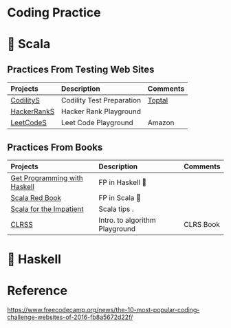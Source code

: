 # Coding Practice

# :bookmark: Scala 

## Practices From Testing Web Sites

|    Projects                                            | Description                     |  Comments   |
|:-------------------------------------------------------|:--------------------------------|:------------| 
| [CodilityS](https://github.com/setrar/codilityS)       | Codility Test Preparation       | [Toptal](http://toptal.com)|
| [HackerRankS](https://github.com/setrar/hackerrankS)   | Hacker Rank Playground          |             |
| [LeetCodeS](https://github.com/setrar/leetcodeS)       | Leet Code Playground            | Amazon      |


## Practices From Books

|    Projects                                                    | Description                  |  Comments   |
|:---------------------------------------------------------------|:-----------------------------|:------------| 
| [Get Programming with Haskell](https://github.com/setrar/gpw-haskell)  | FP in Haskell  :closed_book: |             |
| [Scala Red Book](https://github.com/setrar/redbook)                    | FP in Scala  :closed_book:   |             |
| [Scala for the Impatient](https://github.com/setrar/impatient)         | Scala tips .                 |             |
| [CLRSS](https://github.com/setrar/clrsS)                               | Intro. to algorithm Playground  | CLRS Book   |

# :bookmark: Haskell 


# Reference

https://www.freecodecamp.org/news/the-10-most-popular-coding-challenge-websites-of-2016-fb8a5672d22f/
